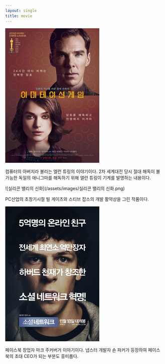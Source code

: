 ```yaml
---
layout: single
title: movie
---
```

![allen](/assets/images/allen.png)

컴퓨터의 아버지라 불리는 엘런 튜링의 이야기이다. 2차 세계대전 당시 절대 해독이 불가능한 독일의 애니그마를 해독하기 위해 앨런 튜링이 기계를 발명하는 내용이다.

![실리콘 밸리의 신화](/assets/images/실리콘 밸리의 신화.png)

PC산업의 초창기시절 빌 게이츠와 스티브 잡스의 개발 활약상을 그린 작품이다.

![mark](/assets/images/mark.png)

페이스북 창업자 마크 주커버거 이야기이다. 냅스터 개발자 숀 파커가 등장하여 페이스북의 초대 CEO가 되는 부분도 흥미롭다.
